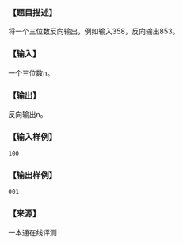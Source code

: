 ### 【题目描述】

将一个三位数反向输出，例如输入358，反向输出853。

### 【输入】

一个三位数n。

### 【输出】

反向输出n。

### 【输入样例】

```
100
```

### 【输出样例】

```
001
```


 ### 【来源】

 一本通在线评测 